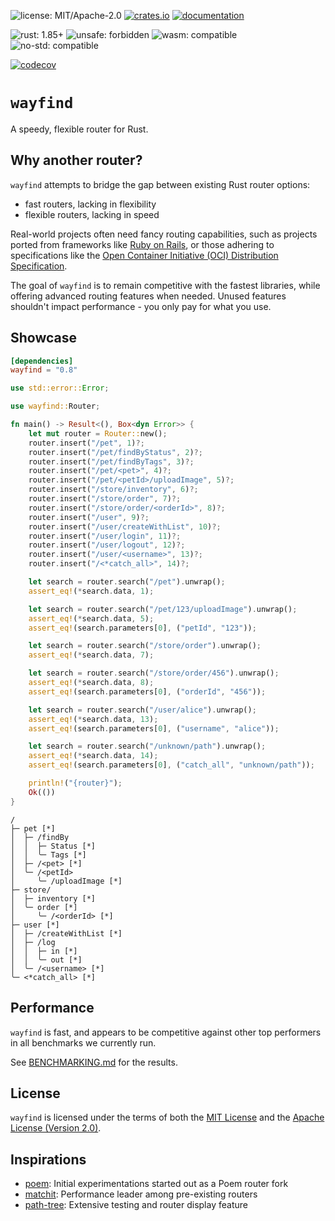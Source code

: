![license: MIT/Apache-2.0](https://img.shields.io/badge/license-MIT%2FApache--2.0-blue.svg)
[![crates.io](https://img.shields.io/crates/v/wayfind)](https://crates.io/crates/wayfind)
[![documentation](https://docs.rs/wayfind/badge.svg)](https://docs.rs/wayfind)

![rust: 1.85+](https://img.shields.io/badge/rust-1.85+-orange.svg)
![`unsafe`: forbidden](https://img.shields.io/badge/unsafe-forbidden-success.svg)
![`wasm`: compatible](https://img.shields.io/badge/wasm-compatible-success.svg)
![`no-std`: compatible](https://img.shields.io/badge/no--std-compatible-success.svg)

[![codecov](https://codecov.io/gh/DuskSystems/wayfind/graph/badge.svg?token=QMSW55438K)](https://codecov.io/gh/DuskSystems/wayfind)

# `wayfind`

A speedy, flexible router for Rust.

## Why another router?

`wayfind` attempts to bridge the gap between existing Rust router options:

- fast routers, lacking in flexibility
- flexible routers, lacking in speed

Real-world projects often need fancy routing capabilities, such as projects ported from frameworks like [Ruby on Rails](https://guides.rubyonrails.org/routing.html), or those adhering to specifications like the [Open Container Initiative (OCI) Distribution Specification](https://github.com/opencontainers/distribution-spec/blob/main/spec.md).

The goal of `wayfind` is to remain competitive with the fastest libraries, while offering advanced routing features when needed. Unused features shouldn't impact performance - you only pay for what you use.

## Showcase

```toml
[dependencies]
wayfind = "0.8"
```

```rust
use std::error::Error;

use wayfind::Router;

fn main() -> Result<(), Box<dyn Error>> {
    let mut router = Router::new();
    router.insert("/pet", 1)?;
    router.insert("/pet/findByStatus", 2)?;
    router.insert("/pet/findByTags", 3)?;
    router.insert("/pet/<pet>", 4)?;
    router.insert("/pet/<petId>/uploadImage", 5)?;
    router.insert("/store/inventory", 6)?;
    router.insert("/store/order", 7)?;
    router.insert("/store/order/<orderId>", 8)?;
    router.insert("/user", 9)?;
    router.insert("/user/createWithList", 10)?;
    router.insert("/user/login", 11)?;
    router.insert("/user/logout", 12)?;
    router.insert("/user/<username>", 13)?;
    router.insert("/<*catch_all>", 14)?;

    let search = router.search("/pet").unwrap();
    assert_eq!(*search.data, 1);

    let search = router.search("/pet/123/uploadImage").unwrap();
    assert_eq!(*search.data, 5);
    assert_eq!(search.parameters[0], ("petId", "123"));

    let search = router.search("/store/order").unwrap();
    assert_eq!(*search.data, 7);

    let search = router.search("/store/order/456").unwrap();
    assert_eq!(*search.data, 8);
    assert_eq!(search.parameters[0], ("orderId", "456"));

    let search = router.search("/user/alice").unwrap();
    assert_eq!(*search.data, 13);
    assert_eq!(search.parameters[0], ("username", "alice"));

    let search = router.search("/unknown/path").unwrap();
    assert_eq!(*search.data, 14);
    assert_eq!(search.parameters[0], ("catch_all", "unknown/path"));

    println!("{router}");
    Ok(())
}
```

```
/
├─ pet [*]
│  ├─ /findBy
│  │  ├─ Status [*]
│  │  ╰─ Tags [*]
│  ├─ /<pet> [*]
│  ╰─ /<petId>
│     ╰─ /uploadImage [*]
├─ store/
│  ├─ inventory [*]
│  ╰─ order [*]
│     ╰─ /<orderId> [*]
├─ user [*]
│  ├─ /createWithList [*]
│  ├─ /log
│  │  ├─ in [*]
│  │  ╰─ out [*]
│  ╰─ /<username> [*]
╰─ <*catch_all> [*]
```

## Performance

`wayfind` is fast, and appears to be competitive against other top performers in all benchmarks we currently run.

See [BENCHMARKING.md](BENCHMARKING.md) for the results.

## License

`wayfind` is licensed under the terms of both the [MIT License](LICENSE-MIT) and the [Apache License (Version 2.0)](LICENSE-APACHE).

## Inspirations

- [poem](https://github.com/poem-web/poem): Initial experimentations started out as a Poem router fork
- [matchit](https://github.com/ibraheemdev/matchit): Performance leader among pre-existing routers
- [path-tree](https://github.com/viz-rs/path-tree): Extensive testing and router display feature
